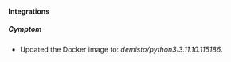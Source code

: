 
#### Integrations

##### Cymptom

- Updated the Docker image to: *demisto/python3:3.11.10.115186*.
